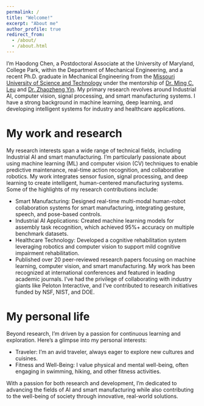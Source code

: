 ```yaml
---
permalink: /
title: "Welcome!"
excerpt: "About me"
author_profile: true
redirect_from: 
  - /about/
  - /about.html
---
```

I’m Haodong Chen, a Postdoctoral Associate at the University of Maryland, College Park, within the Department of Mechanical Engineering, and a recent Ph.D. graduate in Mechanical Engineering from the [Missouri University of Science and Technology](https://www.mst.edu/) under the mentorship of [Dr. Ming C. Leu](https://sites.mst.edu/mingleu/) and [Dr. Zhaozheng Yin](https://www.cs.stonybrook.edu/people/faculty/zhaozhengyin). My primary research revolves around Industrial AI, computer vision, signal processing, and smart manufacturing systems. I have a strong background in machine learning, deep learning, and developing intelligent systems for industry and healthcare applications.

My work and research
======
My research interests span a wide range of technical fields, including Industrial AI and smart manufacturing. I’m particularly passionate about using machine learning (ML) and computer vision (CV) techniques to enable predictive maintenance, real-time action recognition, and collaborative robotics. My work integrates sensor fusion, signal processing, and deep learning to create intelligent, human-centered manufacturing systems. Some of the highlights of my research contributions include:
- Smart Manufacturing: Designed real-time multi-modal human-robot collaboration systems for smart manufacturing, integrating gesture, speech, and pose-based controls.
- Industrial AI Applications: Created machine learning models for assembly task recognition, which achieved 95%+ accuracy on multiple benchmark datasets.
- Healthcare Technology: Developed a cognitive rehabilitation system leveraging robotics and computer vision to support mild cognitive impairment rehabilitation.
- Published over 20 peer-reviewed research papers focusing on machine learning, computer vision, and smart manufacturing.
My work has been recognized at international conferences and featured in leading academic journals. I’ve had the privilege of collaborating with industry giants like Peloton Interactive, and I’ve contributed to research initiatives funded by NSF, NIST, and DOE.

My personal life
======
Beyond research, I’m driven by a passion for continuous learning and exploration. Here’s a glimpse into my personal interests:
- Traveler: I’m an avid traveler, always eager to explore new cultures and cuisines.
- Fitness and Well-Being: I value physical and mental well-being, often engaging in swimming, hiking, and other fitness activities.

With a passion for both research and development, I’m dedicated to advancing the fields of AI and smart manufacturing while also contributing to the well-being of society through innovative, real-world solutions.



